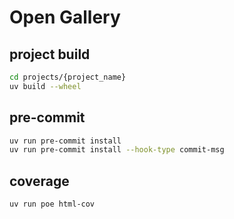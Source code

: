 # Open Gallery

## project build

```bash
cd projects/{project_name}
uv build --wheel
```

## pre-commit

```bash
uv run pre-commit install
uv run pre-commit install --hook-type commit-msg
```

## coverage

```bash
uv run poe html-cov
```
